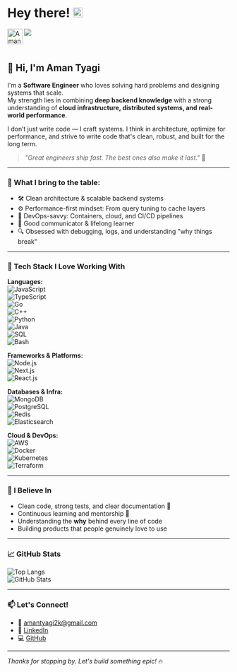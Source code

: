 # Hey there! <img src="https://media.giphy.com/media/hvRJCLFzcasrR4ia7z/giphy.gif" width="22px" />

<a href="https://www.linkedin.com/in/aman-tyagi-700a06190/">
  <img align="left" alt="Aman Tyagi's LinkedIn" width="35" src="https://user-images.githubusercontent.com/63851158/214014425-6161b57b-39a6-4711-859f-f90f7d439842.png" />
</a>

![](https://visitor-badge.glitch.me/badge?page_id=amantyagi22.amantyagi22)

<br />

## 👋 Hi, I'm Aman Tyagi

I'm a **Software Engineer** who loves solving hard problems and designing systems that scale.  
My strength lies in combining **deep backend knowledge** with a strong understanding of **cloud infrastructure, distributed systems, and real-world performance**.

I don’t just write code — I craft systems. I think in architecture, optimize for performance, and strive to write code that's clean, robust, and built for the long term.

> _"Great engineers ship fast. The best ones also make it last."_ 🚀

---

### 🧠 What I bring to the table:

- 🛠️ Clean architecture & scalable backend systems
- ⚙️ Performance-first mindset: From query tuning to cache layers
- 🔧 DevOps-savvy: Containers, cloud, and CI/CD pipelines
- 💬 Good communicator & lifelong learner
- 🔍 Obsessed with debugging, logs, and understanding "why things break"

---

### 🧰 Tech Stack I Love Working With

**Languages:**  
![JavaScript](https://img.shields.io/badge/-JavaScript-F7DF1E?logo=javascript&logoColor=black)  
![TypeScript](https://img.shields.io/badge/-TypeScript-3178C6?logo=typescript&logoColor=white)  
![Go](https://img.shields.io/badge/-Go-00ADD8?logo=go&logoColor=white)  
![C++](https://img.shields.io/badge/-C++-00599C?logo=c%2B%2B&logoColor=white)  
![Python](https://img.shields.io/badge/-Python-3776AB?logo=python&logoColor=white)  
![Java](https://img.shields.io/badge/-Java-007396?logo=java&logoColor=white)  
![SQL](https://img.shields.io/badge/-SQL-003B57?logo=postgresql&logoColor=white)  
![Bash](https://img.shields.io/badge/-Bash-4EAA25?logo=gnu-bash&logoColor=white)

**Frameworks & Platforms:**  
![Node.js](https://img.shields.io/badge/-Node.js-339933?logo=node.js&logoColor=white)  
![Next.js](https://img.shields.io/badge/-Next.js-000000?logo=next.js&logoColor=white)  
![React.js](https://img.shields.io/badge/-React-61DAFB?logo=react&logoColor=black)

**Databases & Infra:**  
![MongoDB](https://img.shields.io/badge/-MongoDB-47A248?logo=mongodb&logoColor=white)  
![PostgreSQL](https://img.shields.io/badge/-PostgreSQL-4169E1?logo=postgresql&logoColor=white)  
![Redis](https://img.shields.io/badge/-Redis-DC382D?logo=redis&logoColor=white)  
![Elasticsearch](https://img.shields.io/badge/-Elasticsearch-005571?logo=elasticsearch&logoColor=white)

**Cloud & DevOps:**  
![AWS](https://img.shields.io/badge/-AWS-232F3E?logo=amazon-aws&logoColor=white)  
![Docker](https://img.shields.io/badge/-Docker-2496ED?logo=docker&logoColor=white)  
![Kubernetes](https://img.shields.io/badge/-Kubernetes-326CE5?logo=kubernetes&logoColor=white)  
![Terraform](https://img.shields.io/badge/-Terraform-623CE4?logo=terraform&logoColor=white)

---

### 🧩 I Believe In

- Clean code, strong tests, and clear documentation 📘  
- Continuous learning and mentorship 🤝  
- Understanding the **why** behind every line of code  
- Building products that people genuinely love to use

---

### 📈 GitHub Stats

![Top Langs](https://github-readme-stats.vercel.app/api/top-langs/?username=amantyagi22&layout=compact&theme=gotham)  
![GitHub Stats](https://github-readme-stats.vercel.app/api?username=amantyagi22&show_icons=true&theme=gotham)

---

### 📫 Let's Connect!

- 📧 amantyagi2k@gmail.com  
- 💼 [LinkedIn](https://www.linkedin.com/in/aman-tyagi-700a06190/)  
- 💻 [GitHub](https://github.com/amantyagi22)

---

_Thanks for stopping by. Let's build something epic!_ 🔥
